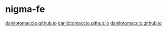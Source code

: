 # nigma-fe
[danilotomaccio.github.io](https://danilotomaccio.github.io/)
[danilotomaccio.github.io](http://192.168.1.111:8080)
[danilotomaccio.github.io](http://192.168.1.111:8081)
